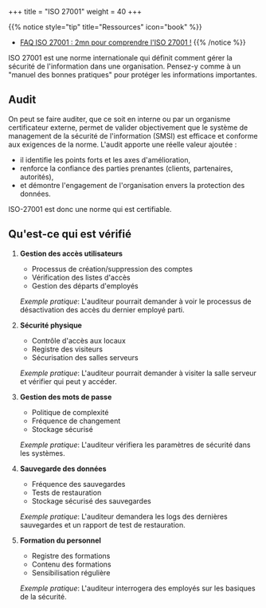 +++
title = "ISO 27001"
weight = 40
+++

{{% notice style="tip" title="Ressources" icon="book" %}}
- [FAQ ISO 27001 : 2mn pour comprendre l'ISO 27001 !](https://youtu.be/6s__QNB8upk)
{{% /notice %}}

ISO 27001 est une norme internationale qui définit comment gérer la sécurité de l'information dans une organisation. Pensez-y comme à un "manuel des bonnes pratiques" pour protéger les informations importantes.

## Audit
On peut se faire auditer, que ce soit en interne ou par un organisme certificateur externe, permet de valider objectivement que le système de management de la sécurité de l'information (SMSI) est efficace et conforme aux exigences de la norme. 
L'audit apporte une réelle valeur ajoutée : 
- il identifie les points forts et les axes d'amélioration, 
- renforce la confiance des parties prenantes (clients, partenaires, autorités), 
- et démontre l'engagement de l'organisation envers la protection des données. 

ISO-27001 est donc une norme qui est certifiable.

## Qu'est-ce qui est vérifié
1. **Gestion des accès utilisateurs**  
    - Processus de création/suppression des comptes  
    - Vérification des listes d'accès  
    - Gestion des départs d'employés  

    *Exemple pratique*: L'auditeur pourrait demander à voir le processus de désactivation des accès du dernier employé parti.  

2. **Sécurité physique**  
    - Contrôle d'accès aux locaux  
    - Registre des visiteurs  
    - Sécurisation des salles serveurs  

    *Exemple pratique*: L'auditeur pourrait demander à visiter la salle serveur et vérifier qui peut y accéder.  

3. **Gestion des mots de passe**  
    - Politique de complexité  
    - Fréquence de changement  
    - Stockage sécurisé  

    *Exemple pratique*: L'auditeur vérifiera les paramètres de sécurité dans les systèmes.  

4. **Sauvegarde des données**  
    - Fréquence des sauvegardes  
    - Tests de restauration  
    - Stockage sécurisé des sauvegardes  

    *Exemple pratique*: L'auditeur demandera les logs des dernières sauvegardes et un rapport de test de restauration.  

5. **Formation du personnel**  
    - Registre des formations  
    - Contenu des formations  
    - Sensibilisation régulière  

    *Exemple pratique*: L'auditeur interrogera des employés sur les basiques de la sécurité.  
